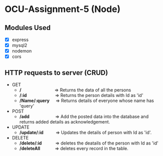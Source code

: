 # OCU-Assignment-5 (Node)

## Modules Used

- [x] express
- [x] mysql2
- [x] nodemon
- [x] cors

## HTTP requests to server (CRUD)

- GET
  - **/** &nbsp;&nbsp;&nbsp;&nbsp;&nbsp;&nbsp;&nbsp;&nbsp;&nbsp;&nbsp;&nbsp;&nbsp;&nbsp;&nbsp;&nbsp;&nbsp;&nbsp;&nbsp;&nbsp;&nbsp;&nbsp;&nbsp;&nbsp;&nbsp;&nbsp; => Returns the data of all the persons
  - **/:id** &nbsp;&nbsp;&nbsp;&nbsp;&nbsp;&nbsp;&nbsp;&nbsp;&nbsp;&nbsp;&nbsp;&nbsp;&nbsp;&nbsp;&nbsp;&nbsp;&nbsp;&nbsp;&nbsp;&nbsp;&nbsp; => Returns the person details with Id as 'id'
  - **/Name/:query** &nbsp;&nbsp;&nbsp; => Returns details of everyone whose name has 'query'
- POST
  - **/add** &nbsp;&nbsp;&nbsp;&nbsp;&nbsp;&nbsp;&nbsp;&nbsp;&nbsp;&nbsp;&nbsp;&nbsp;&nbsp;&nbsp;&nbsp;&nbsp;&nbsp;&nbsp;&nbsp; => Add the posted data into the database and returns added details as acknowledgement.
- UPDATE
  - **/update/:id** &nbsp;&nbsp;&nbsp;&nbsp;&nbsp;&nbsp;&nbsp;&nbsp; => Updates the details of person with Id as 'id'.
- DELETE
  - **/delete/:id** &nbsp;&nbsp;&nbsp;&nbsp;&nbsp;&nbsp;&nbsp;&nbsp;&nbsp; => deletes the deatails of the person with Id as 'id'
  - **/deleteAll** &nbsp;&nbsp;&nbsp;&nbsp;&nbsp;&nbsp;&nbsp;&nbsp;&nbsp;&nbsp; => deletes every record in the table.

